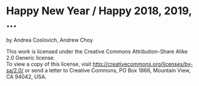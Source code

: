 # Happy New Year / Happy 2018, 2019, ...
by Andrea Coslovich, Andrew Choy  
  
This work is licensed under the Creative Commons Attribution-Share Alike 2.0 Generic license.  
To view a copy of this license, visit http://creativecommons.org/licenses/by-sa/2.0/ or send a letter to Creative Commons, PO Box 1866, Mountain View, CA 94042, USA.
